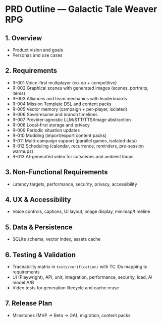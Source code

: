 # PRD Outline — Galactic Tale Weaver RPG

## 1. Overview
- Product vision and goals
- Personas and use cases

## 2. Requirements
- R-001 Voice-first multiplayer (co-op + competitive)
- R-002 Graphical scenes with generated images (scenes, portraits, items)
- R-003 Alliances and team mechanics with leaderboards
- R-004 Mission Template DSL and content packs
- R-005 Vector memory (campaign + per-player, isolated)
- R-006 Save/resume and branch timelines
- R-007 Provider-agnostic LLM/STT/TTS/Image abstraction
- R-008 Local-first storage and privacy
- R-009 Periodic situation updates
- R-010 Modding (import/export content packs)
 - R-011 Multi-campaign support (parallel games, isolated data)
 - R-012 Scheduling (calendar, recurrence, reminders, pre-session warmups)
 - R-013 AI-generated video for cutscenes and ambient loops

## 3. Non-Functional Requirements
- Latency targets, performance, security, privacy, accessibility

## 4. UX & Accessibility
- Voice controls, captions, UI layout, image display, minimap/timeline

## 5. Data & Persistence
- SQLite schema, vector index, assets cache

## 6. Testing & Validation
- Traceability matrix in `tests/verification/` with TC IDs mapping to requirements
- UI (Playwright), API, unit, integration, performance, security, load, AI model A/B
 - Video tests for generation lifecycle and cache reuse

## 7. Release Plan
- Milestones (MVP → Beta → GA), migration, content packs


